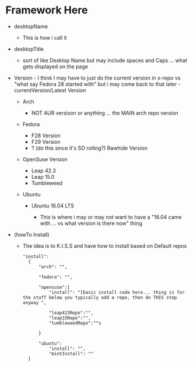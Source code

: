 # Framework Here

- desktopName

  - This is how i call it

- desktopTitle

  - sort of like Desktop Name but may include spaces and Caps ... what gets displayed on the page

- Version - I think I may have to just do the current version in x-repo vs "what say Fedora 28 started with" but i may come back to that later -currentVersion/Latest Version

  - Arch

    - NOT AUR versison or anything ... the MAIN arch repo version

  - Fedora

    - F28 Version
    - F29 Version
    - ? (do this since it's SO rolling?) Rawhide Version

  - OpenSuse Version

    - Leap 42.3
    - Leap 15.0
    - Tumbleweed

  - Ubuntu

    - Ubuntu 16.04 LTS

      - This is where i may or may not want to have a "16.04 came with ... vs what version is there now" thing

- (howTo Install)

  - The idea is to K.I.S.S and have how to install based on Default repos

    ```
    "install":
      {
          "arch": "",

          "fedora": "",

          "opensuse":{
              "install": "[basic install code here... thing is for the stuff below you typically add a repo, then do THIS step anyway ",

              "leap423Repo":"",
              "leap15Repo":"",
              "tumbleweedRepo":""s

          }

          "ubuntu":
              "install": "",
              "mintInstall": ""
      }
    ```
